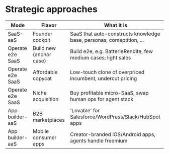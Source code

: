 # Strategic approaches

| **Mode**             | **Flavor**                | **What it is**                                                 |
|----------------------|---------------------------|----------------------------------------------------------------|
| SaaS-aaS             | Founder cockpit           | SaaS that auto-constructs knowledge base, personas, comeptition, ...       |
| Operate e2e SaaS     | Build new (anchor case)   | Build e2e, e.g. BatterieRendite, few medium cases; light sales |
| Operate e2e SaaS     | Affordable copycat        | Low-touch clone of overpriced incumbent, undercut pricing      |
| Operate e2e SaaS     | Niche acquisition         | Buy profitable micro-SaaS, swap human ops for agent stack      |
| App builder-aaS      | B2B marketplaces          | 'Lovable' for Salesforce/WordPress/Slack/HubSpot apps          |
| App builder-aaS      | Mobile consumer apps      | Creator-branded iOS/Android apps, agents handle freemium       |
